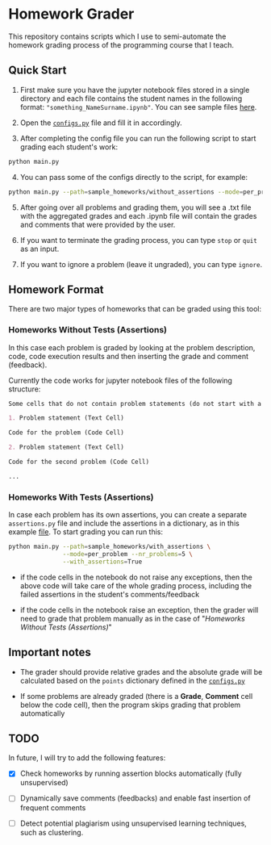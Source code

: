 # Homework Grader

This repository contains scripts which I use to semi-automate the homework grading process of the programming course that I teach.

## Quick Start

1. First make sure you have the jupyter notebook files stored in
 a single directory and each file contains the student names in the following format: ``"something_NameSurname.ipynb"``. 
 You can see sample files [here](https://github.com/NshanPotikyan/HomeworkGrader/tree/master/sample_homeworks). 

2. Open the [``configs.py``](https://github.com/NshanPotikyan/HomeworkGrader/blob/master/configs.py) file and
 fill it in accordingly. 
 
3. After completing the config file you can run the following script to start grading each student's work:

```bash
python main.py
``` 

4. You can pass some of the configs directly to the script, for example:

```bash
python main.py --path=sample_homeworks/without_assertions --mode=per_problem --nr_problems=2
```

5. After going over all problems and grading them, 
you will see a .txt file with the aggregated grades and each .ipynb file will contain the grades and 
comments that were provided by the user.

6. If you want to terminate the grading process, you can type ``stop`` or ``quit`` as an input.

7. If you want to ignore a problem (leave it ungraded), you can type ``ignore``.

## Homework Format

There are two major types of homeworks that can be graded using this tool:

### Homeworks Without Tests (Assertions)
In this case each problem is graded by looking at the problem description, code,
 code execution results and then inserting the grade and comment (feedback).

Currently the code works for jupyter notebook files of the following structure:

```markdown
Some cells that do not contain problem statements (do not start with a number)

1. Problem statement (Text Cell)

Code for the problem (Code Cell)

2. Problem statement (Text Cell)

Code for the second problem (Code Cell)

...

```

### Homeworks With Tests (Assertions)

In case each problem has its own assertions, you can create a separate ``assertions.py`` file
 and include the assertions in a dictionary, as in this example 
 [file](https://github.com/NshanPotikyan/HomeworkGrader/blob/master/sample_homeworks/with_assertions/assertions.py).
To start grading you can run this:

```bash
python main.py --path=sample_homeworks/with_assertions \
               --mode=per_problem --nr_problems=5 \
               --with_assertions=True
```

* if the code cells in the notebook do not raise any exceptions, then the above code will take care 
of the whole grading process, including the failed assertions in the student's comments/feedback

* if the code cells in the notebook raise an exception, then the grader will need to grade that problem manually
as in the case of "*Homeworks Without Tests (Assertions)*" 

## Important notes

* The grader should provide relative grades and the absolute grade will be
 calculated based on the ``points`` dictionary defined in the 
 [``configs.py``](https://github.com/NshanPotikyan/HomeworkGrader/blob/master/configs.py)

* If some problems are already graded (there is a **Grade**, **Comment** cell below the code cell), then 
the program skips grading that problem automatically


## TODO

In future, I will try to add the following features:

-[x] Check homeworks by running assertion blocks automatically (fully unsupervised)

-[ ] Dynamically save comments (feedbacks) and enable fast insertion of frequent comments

-[ ] Detect potential plagiarism using unsupervised learning techniques, such as clustering.
